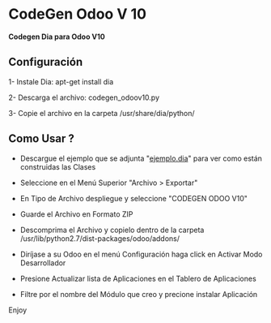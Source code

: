 # CodeGen Odoo V 10
<strong>Codegen Dia para Odoo V10</strong>

<strong>Configuración</strong>
---------------------

1- Instale Dia: apt-get install dia

2- Descarga el archivo: codegen_odoov10.py

3- Copie el archivo en la carpeta /usr/share/dia/python/

<strong>Como Usar ?</strong>
---------------------

* Descargue el ejemplo que se adjunta "<a href="https://github.com/amilianm/codegenodoo/blob/master/ejemplo.dia" target="_blank">ejemplo.dia</a>" para ver como están construidas las Clases

* Seleccione en el Menú Superior "Archivo > Exportar"

* En Tipo de Archivo despliegue y seleccione "CODEGEN ODOO V10"

* Guarde el Archivo en Formato ZIP

* Descomprima el Archivo y copielo dentro de la carpeta /usr/lib/python2.7/dist-packages/odoo/addons/

* Diríjase a su Odoo en el menú Configuración haga click en Activar Modo Desarrollador

* Presione Actualizar lista de Aplicaciones en el Tablero de Aplicaciones

* Filtre por el nombre del Módulo que creo y precione instalar Aplicación

Enjoy
